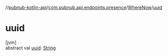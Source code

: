 //[pubnub-kotlin-api](../../../index.md)/[com.pubnub.api.endpoints.presence](../index.md)/[WhereNow](index.md)/[uuid](uuid.md)

# uuid

[jvm]\
abstract val [uuid](uuid.md): [String](https://kotlinlang.org/api/core/kotlin-stdlib/kotlin/-string/index.html)
